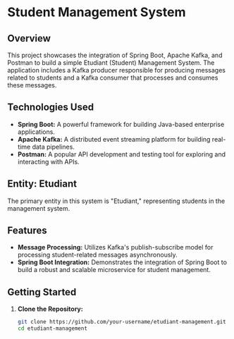# Student Management System

## Overview

This project showcases the integration of Spring Boot, Apache Kafka, and Postman to build a simple Etudiant (Student) Management System. The application includes a Kafka producer responsible for producing messages related to students and a Kafka consumer that processes and consumes these messages.

## Technologies Used

- **Spring Boot:** A powerful framework for building Java-based enterprise applications.
- **Apache Kafka:** A distributed event streaming platform for building real-time data pipelines.
- **Postman:** A popular API development and testing tool for exploring and interacting with APIs.

## Entity: Etudiant

The primary entity in this system is "Etudiant," representing students in the management system.

## Features

- **Message Processing:** Utilizes Kafka's publish-subscribe model for processing student-related messages asynchronously.
- **Spring Boot Integration:** Demonstrates the integration of Spring Boot to build a robust and scalable microservice for student management.

## Getting Started

1. **Clone the Repository:**
   ```bash
   git clone https://github.com/your-username/etudiant-management.git
   cd etudiant-management
